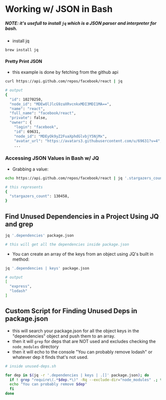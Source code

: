 # Working w/ JSON in Bash

##### __NOTE: it's usefull to install ```jq``` which is a JSON parser and interpreter for bash.__
- install jq
```bash
brew install jq
```
#### Pretty Print JSON
- this example is done by fetching from the github api
```bash
curl https://api.github.com/repos/facebook/react | jq

# output
{
  "id": 10270250,
  "node_id": "MDEwOlJlcG9zaXRvcnkxMDI3MDI1MA==",
  "name": "react",
  "full_name": "facebook/react",
  "private": false,
  "owner": {
    "login": "facebook",
    "id": 69631,
    "node_id": "MDEyOk9yZ2FuaXphdGlvbjY5NjMx",
    "avatar_url": "https://avatars3.githubusercontent.com/u/69631?v=4",
    ...
```
### Accessing JSON Values in Bash w/ JQ
- Grabbing a value:
```bash
echo https://api.github.com/repos/facebook/react | jq '.stargazers_count'

# this represents
{ 
  "stargazers_count": 130458,
}
```
## Find Unused Dependencies in a Project Using JQ and grep
```bash
jq '.dependencies' package.json

# this will get all the dependencies inside package.json
```
- You can create an array of the keys from an object using JQ's built in method:
```bash
jq '.dependencies | keys' package.json

# output
[
  "express",
  "lodash"
]
```
## Custom Script for Finding Unused Deps in package.json
- this will search your package.json for all the object keys in the "dependencies" object and push them to an array.
- then it will ```grep``` for deps that are NOT used and excludes checking the ```node_modules``` directory
- then it will echo to the console "You can probably remove lodash" or whatever dep it finds that's not used.
```bash
# inside unused-deps.sh

for dep in $(jq -r '.dependencies | keys | .[]' package.json); do
  if ! grep "require\(.*$dep.*\)" -Rq --exclude-dir="node_modules" .; then
  echo "You can probably remove $dep"
  fi
done
```
